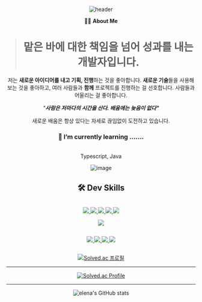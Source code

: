 <div align="center">
  
![header](https://capsule-render.vercel.app/api?type=waving&color=0:5468FF,100:a82da8&height=200&section=header&text=Elena%20is&fontSize=70&fontColor=FFFFFF&fontAlignY=40)



👩🏻 **About Me**

> # **맡은 바에 대한 책임을 넘어 성과**를 내는 개발자입니다.
저는 **새로운 아이디어를 내고 기획, 진행**하는 것을 좋아합니다. 
**새로운 기술**들을 사용해 보는 것을 좋아하고, 
여러 사람들과 **함께** 프로젝트를 진행하는 걸 선호합니다.
사람들과 어울리는 걸 좋아합니다.
 
*"**사람은 저마다의 시간을 산다. 배움에는 늦음이 없다"*** 

새로운 배움은 항상 있다는 자세로 끊임없이 도전하고 있습니다.


### 🌱 I’m currently learning .......
<br>
<!-- <img src="https://img.shields.io/badge/HTML5-E34F26?style=flat-square&logo=HTML5&logoColor=white"/></a>
<img src="https://img.shields.io/badge/CSS3-1572B6?style=flat-square&logo=CSS3&logoColor=white"/></a>
<img src="https://img.shields.io/badge/Python-7b00ff?style=flat-square&logo=Python&logoColor=white"/></a>
<img src="https://img.shields.io/badge/bootstrap-ed63ff?style=flat-square&logo=bootstrap&logoColor=white"/></a> -->
Typescript, Java

![image](https://user-images.githubusercontent.com/87461688/174726166-87b4643a-4799-4ba9-a17b-d83aa6fc7f90.png)


## 🛠 Dev Skills

<div style="display:flex; justify-content: center;">
<p align="center">
  <a href="https://ko.reactjs.org/">
    <img src="https://img.shields.io/badge/React-17.0.2-blue?style=plastic&logo=react">
  </a>
  <a href="https://ko.reactjs.org/">
    <img src="https://img.shields.io/badge/javascript-6.0.0-yellow?style=plastic&logo=javascript">
  </a>
  <a href="https://ko.redux.js.org/">
    <img src="https://img.shields.io/badge/Redux-7.2.6-blue?style=plastic&logo=redux">
  </a>
  <a href="https://ko.redux.js.org/">
    <img src="https://img.shields.io/badge/axios-0.25.0-red?style=plastic&logo=axios">
  </a>
  <a href="https://ko.redux.js.org/">
    <img src="https://img.shields.io/badge/tensorflow-3.13.0-blue?style=plastic&logo=tensorflow">
  </a>
 </p>
<!--  <p align="center">
  <a href="https://www.java.com/ko/">
    <img src="https://img.shields.io/badge/JAVA-11-blue?style=plastic&logo=java">
  </a>
  <a href="https://spring.io/">
    <img src="https://img.shields.io/badge/spring_boot-2.3.2.RELEASE-brightgreen?style=plastic&logo=Spring">
  </a>
  <a href="https://spring.io/projects/spring-security">
    <img src="https://img.shields.io/badge/Spring_Security-5.4.6-brightgreen?style=plastic&logo=Spring">
  </a>
  <a href="https://spring.io/projects/spring-data-jpa">
    <img src="https://img.shields.io/badge/Spring%20Data%20JPA-4.3.1-brightgreen?style=plastic&logo=Spring">
  </a>
  <a href="https://projectlombok.org/">
    <img src="https://img.shields.io/badge/Lombok-1.18.12-red?style=plastic&logo=ProjectLombok">
  </a>
  <a href="https://mariadb.org/">
    <img src="https://img.shields.io/badge/mariaDB-10.6.5-brown?style=plastic&logo=mariaDB">
  </a>
</p>
<p align="center">
  <a href="https://kotlinlang.org/">
    <img src="https://img.shields.io/badge/Kotlin-1.5.20-purple?style=plastic&logo=Kotlin">
  </a> 
  <a href="https://developer.android.com/?hl=ko">
    <img src="https://img.shields.io/badge/Android_Studio-Arctic_Fox-green?style=plastic&logo=AndroidStudio">
  </a>
</p>
<p align="center">
  <a href="https://docs.aws.amazon.com/s3/index.html?nc2=h_ql_doc_ec2">
    <img src="https://img.shields.io/badge/AWS-S3-orange?style=plastic&logo=amazon">
  <a href="https://docs.aws.amazon.com/ec2/index.html?nc2=h_ql_doc_ec2">
    <img src="https://img.shields.io/badge/AWS-EC2-orange?style=plastic&logo=amazon">
  </a> 
  <a href="https://www.docker.com/get-started">
    <img src="https://img.shields.io/badge/docker-19.03.8-blue?color=blue&style=plastic&logo=docker">
  </a>
  <a href="https://www.jenkins.io/">
    <img src="https://img.shields.io/badge/Jenkins-2.263.4-%236DB33F?color=red&style=plastic&logo=Jenkins">
  </a>
</p> -->

</div>




<!-- 
<p  align="left">

<img src="https://img.shields.io/badge/fastAPI-0.75.1-green?style=plastic&logo=fastAPI"> -->

<img src="https://img.shields.io/badge/pytorch-1.7.1-red?style=plastic&logo=pytorch">

<!-- <img src="https://img.shields.io/badge/torchaudio-0.7.2-red?style=plastic&logo=torchaudio">

<img src="https://img.shields.io/badge/cuda-10.2-green?style=plastic&logo=cuda">
</p> -->

</p>
<!-- 
<p  align="left">

<a  href="https://docs.aws.amazon.com/ec2/index.html?nc2=h_ql_doc_ec2">

<img src="https://img.shields.io/badge/AWS-EC2-orange?style=plastic&logo=amazon">

</a>

<a  href="https://www.docker.com/get-started">

<img src="https://img.shields.io/badge/docker-19.03.8-blue?color=blue&style=plastic&logo=docker">

</a>

<a  href="https://www.jenkins.io/">

<img src="https://img.shields.io/badge/Jenkins-2.263.4-%236DB33F?color=red&style=plastic&logo=Jenkins">

</a>

</p>

<p  align="left">

<a  href="https://www.atlassian.com/ko/software/jira/">

<img src="https://img.shields.io/badge/JIRA-Atlassian-blue?style=plastic&logo=jira">

</a>

<a  href="https://www.notion.so/9afd18e7efe54feba56f48c35a99270b">

<img src="https://img.shields.io/badge/Notion-2020.12-lightgrey?style=plastic&logo=notion">

</a>

</p>

</div> -->


<div style="display:flex; justify-content: center;">
<p align="center">
    <a href="https://ko.reactjs.org/">
    <img src="https://img.shields.io/badge/-C%23-hotpink?logo=Csharp&style=plastic">
    <a href="https://ko.reactjs.org/">
    <img src="https://img.shields.io/badge/Unity-2020.3.33f1-57b9d3.svg?style=plastic&logo=unity">
  
  <a href="https://www.atlassian.com/ko/software/jira/">
    <img src="https://img.shields.io/badge/JIRA-Atlassian-purple?style=plastic&logo=jira">
  </a>
  
  <a href="https://www.notion.so/9afd18e7efe54feba56f48c35a99270b">
    <img src="https://img.shields.io/badge/Notion-2020.12-royalblue?style=plastic&logo=notion">
  </a>
</p>
</div>

[![Solved.ac 프로필](http://mazassumnida.wtf/api/mini/generate_badge?boj=yjks0201)](https://solved.ac/yjks0201)
<br>
<hr>

[![Solved.ac Profile](http://mazassumnida.wtf/api/v2/generate_badge?boj=yjks0201)](https://solved.ac/yjks0201/)

<hr>

![elena's GitHub stats](https://github-readme-stats.vercel.app/api?username=elenaisnanocat&show_icons=true&theme=tokyonight)

<!--
**elenaisnanocat/elenaisnanocat** is a ✨ _special_ ✨ repository because its `README.md` (this file) appears on your GitHub profile.

Here are some ideas to get you started:

- 🔭 I’m currently working on ...
- 🌱 I’m currently learning ...
- 👯 I’m looking to collaborate on ...
- 🤔 I’m looking for help with ...
- 💬 Ask me about ...
- 📫 How to reach me: ...
- 😄 Pronouns: ...
- ⚡ Fun fact: ...
-->

</div>
